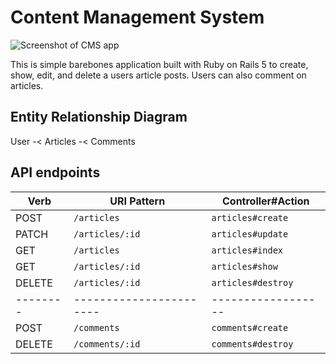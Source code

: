 # Content Management System

![Screenshot of CMS app](assets/images/screencapture-home-cms.jpg)

This is simple barebones application built with Ruby on Rails 5 to create, show, edit, and delete a users article posts. Users can also comment on articles.

## Entity Relationship Diagram

User -< Articles -< Comments

## API endpoints

| Verb   | URI Pattern            | Controller#Action  |
|--------|----------------------- |------------------  |
| POST   | `/articles`            | `articles#create`  |
| PATCH  | `/articles/:id`        | `articles#update`  |
| GET    | `/articles`            | `articles#index`   |
| GET    | `/articles/:id`        | `articles#show`    |
| DELETE | `/articles/:id`        | `articles#destroy` |
|--------|----------------------- |------------------  |
| POST   | `/comments`            | `comments#create`  |
| DELETE | `/comments/:id`        | `comments#destroy` |
